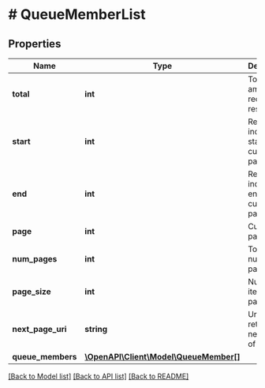 # # QueueMemberList

## Properties

Name | Type | Description | Notes
------------ | ------------- | ------------- | -------------
**total** | **int** | Total amount of requested resource. | [optional] 
**start** | **int** | Resource index at start of current page | [optional] 
**end** | **int** | Resource index at end of current page | [optional] 
**page** | **int** | Current page | [optional] 
**num_pages** | **int** | Total number of pages | [optional] 
**page_size** | **int** | Number of items per page | [optional] 
**next_page_uri** | **string** | Uri to retrieve the next page of items | [optional] 
**queue_members** | [**\OpenAPI\Client\Model\QueueMember[]**](QueueMember.md) |  | [optional] 

[[Back to Model list]](../../README.md#documentation-for-models) [[Back to API list]](../../README.md#documentation-for-api-endpoints) [[Back to README]](../../README.md)



